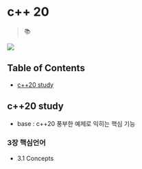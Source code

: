 # c++ 20

> 📚 
<div>
<img src="https://img.shields.io/badge/C++-00599C?logo=cplusplus&logoColor=white&style=flat-square">
</div>

## Table of Contents 

* [c++20 study]()


## c++20 study

* base : c++20 풍부한 예제로 익히는 핵심 기능

### 3장 핵심언어
    
* 3.1 Concepts




